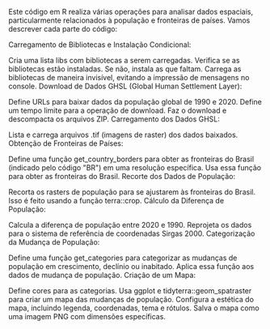 Este código em R realiza várias operações para analisar dados espaciais, particularmente relacionados à população e fronteiras de países. Vamos descrever cada parte do código:

Carregamento de Bibliotecas e Instalação Condicional:

Cria uma lista libs com bibliotecas a serem carregadas.
Verifica se as bibliotecas estão instaladas. Se não, instala as que faltam.
Carrega as bibliotecas de maneira invisível, evitando a impressão de mensagens no console.
Download de Dados GHSL (Global Human Settlement Layer):

Define URLs para baixar dados da população global de 1990 e 2020.
Define um tempo limite para a operação de download.
Faz o download e descompacta os arquivos ZIP.
Carregamento dos Dados GHSL:

Lista e carrega arquivos .tif (imagens de raster) dos dados baixados.
Obtenção de Fronteiras de Países:

Define uma função get_country_borders para obter as fronteiras do Brasil (indicado pelo código "BR") em uma resolução específica.
Usa essa função para obter as fronteiras do Brasil.
Recorte dos Dados de População:

Recorta os rasters de população para se ajustarem às fronteiras do Brasil.
Isso é feito usando a função terra::crop.
Cálculo da Diferença de População:

Calcula a diferença de população entre 2020 e 1990.
Reprojeta os dados para o sistema de referência de coordenadas Sirgas 2000.
Categorização da Mudança de População:

Define uma função get_categories para categorizar as mudanças de população em crescimento, declínio ou inabitado.
Aplica essa função aos dados de mudança de população.
Criação de um Mapa:

Define cores para as categorias.
Usa ggplot e tidyterra::geom_spatraster para criar um mapa das mudanças de população.
Configura a estética do mapa, incluindo legenda, coordenadas, tema e rótulos.
Salva o mapa como uma imagem PNG com dimensões específicas.
